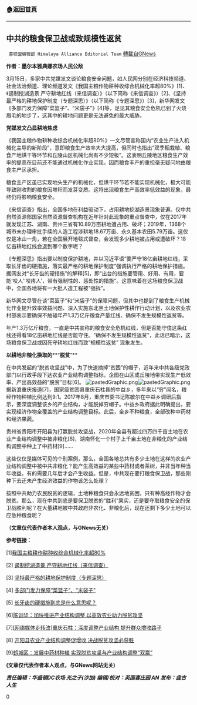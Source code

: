 ###  [:house:返回首頁](https://github.com/ourhimalayas/txt)
---

## 中共的粮食保卫战或致规模性返贫
` 喜联盟编辑部 Himalaya Alliance Editorial Team` [轉載自GNews](https://gnews.org/zh-hans/984308/)

**作者：墨尔本雅典娜农场人民公敌**

3月15日，多家中共党媒发文谈论粮食安全问题，如人民网分别在经济科技频道、社会法治频道、理论频道发文《我国主粮作物耕种收综合机械化率超80%》[1]、《遏制挖湖造景 严守耕地红线（来信调查）》（以下简称《来信调查》）[2]、《坚持最严格的耕地保护制度（专题深思）》（以下简称《专题深思》）[3]，新华网发文《多部门发力保障“菜篮子”、“米袋子”》[4]等，足见其粮食安全危机已到了火烧眉毛的地步了，这其中的耕地问题更是无法避免的最大威胁。

**党媒发文凸显耕地焦虑**

《我国主粮作物耕种收综合机械化率超80%》一文尽管宣称国内“农业生产进入机械化主导的新阶段”，意即粮食生产效率大大提高，但同时也指出“双季稻栽植、粮食产地烘干等环节和丘陵山区机械化尚有不少短板”。这表明丘陵地区粮食生产效率的提高在目前还不能通过机械化作业实现，因而粮食丰产的重担毫无疑问地由粮食主产区承担。

粮食主产区虽已实现地头生产的机械化，但烘干环节若不能实现机械化，极大可能导致刚收割的粮食因堆积而发芽变质。这将出现粮食生产高效率低效益的现象，最终仍将影响粮食安全。

《来信调查》指出，全国多地在利益驱动下，占用耕地挖湖造景现象普遍。仅中共自然资源部国家自然资源督查机构在近年针对此现象的重点督查中，仅在2017年就发现江苏、湖南、贵州三省有10.89万亩耕地遭占用、破坏；2019年，1368个城市未办理审批手续的人造工程涉耕地18.67万亩、永久基本农田5.79万亩。这仅仅是冰山一角，若在全国展开地毯式督查，会发现多少耕地被占用或遭破坏？18亿亩耕地红线会退到哪个数字呢？

《专题深思》指出要以制度保护耕地，并以习近平语“要严守18亿亩耕地红线，采取长牙齿的硬措施，落实最严格的耕地保护制度”强调执行严格的耕地保护措施。据网友对“长牙齿的硬措施”的解释[5]，即“出台的措施要管用、好用、有用，要能‘咬人’‘咬疼人’，带有强制性的、惩处性的措施”。这意味着在这场粮食保卫战中，全国各地将有一大批人造工程被“强拆”。

新华网文尽管在谈“菜篮子”和“米袋子”的保障问题，但其中也提到了粮食生产机械化作业提升效率效益问题、深入实施东北黑土地保护性耕作行动计划，以及农业农村部表示要确保不触碰年产1.3万亿斤粮食产量红线、确保不发生规模性返贫等。

年产1.3万亿斤粮食，一直是中共宣称的粮食安全危机红线，但是否能守住这条红线还得看18亿亩耕地红线是否能守住。“确保不发生规模性返贫”，此话已暗示，这场粮食保卫战或因死守耕地红线而致“规模性返贫” 现象发生。

**以耕地非粮化换取的****“****脱贫****”**

在中共发起的“脱贫攻坚战”中，为了快速摘掉“贫困”的帽子，近年来中共各级党政部门以行政手段下达农业产业结构调整指标，企图在山区或丘陵地带实现生产低效率、产出高效益的“脱贫”目标[6]。
![pastedGraphic.png]()![pastedGraphic.png](https://gnews.org/wp-content/uploads/2021/03/image2-2.png)
据新浪重庆报道[7]，国家级贫困县重庆石柱县的中益乡，多年来以“穷”闻名，粮经作物种植比例达到9:1。2017年8月，重庆市委书记陈敏尔在中益乡调研后指示，要深度调整该乡的产业结构，才能脱掉穷帽子。中益乡政府据此明确提出，要实现经济作物全覆盖的产业结构调整目标。此后，全乡不种粮食，全部改种中药材和经济果蔬。

贵州省贵阳市开阳县为打赢脱贫攻坚战，2020年全县有超过四万四千亩土地在农业产业结构调整中被非粮化[8]，湖南怀化一个村子上千亩土地在非粮化的产业结构调整中种上了中药材[9]……

这些仅仅是媒体可见的个别案例，那么，全国各地总共有多少土地在这样的农业产业结构调整中被中共非粮化？能产生高效益的某些中药材或者茶树，并非当年种当年收益，有的需要几年后才会产生收益。但是，中共现在要打粮食保卫战，那些刚种下去还未产生经济效益的作物该怎么处理？

按照中共助力农民脱贫的逻辑，土地种粮食只会永远地贫困，只有种高经作物才会脱贫。那么，现在中共到底是要保卫脱贫的“胜利”果实，还是要夺取粮食安全的保卫战胜利呢？在大量耕地被中共政府非农化、非粮化后，现在还剩下多少土地可以应急种粮食呢？

**（文章仅代表作者本人观点，与GNews无关）**

**参考链接：**

[1][我国主粮耕作耕种收综合机械化率超80%](http://finance.people.com.cn/n1/2021/0315/c1004-32051058.html)

[2] [遏制挖湖造景 严守耕地红线（来信调查）](http://society.people.com.cn/n1/2021/0315/c1008-32051048.html)

[3] [坚持最严格的耕地保护制度（专题深思）](http://theory.people.com.cn/n1/2021/0315/c40531-32051140.html)

[4] [多部门发力保障“菜篮子”、“米袋子”](http://www.xinhuanet.com/fortune/2021-03/15/c_1127210295.htm)

[5] [长牙齿的硬措施到底是什么意思呢？](https://www.douban.com/group/topic/209083126/)

[6][陈训华：加快推进产业结构调整 以高效农业助力脱贫攻坚](https://baijiahao.baidu.com/s?id=1588713189033580247&amp;wfr=spider&amp;for=pc)

[7][\[网络媒体走转改\]重庆石柱：深度调整产业结构 提升群众增收路子](http://cq.sina.com.cn/news/b/2018-02-15/detail-ifyrpeic9530181.shtml)

[8] [开阳县农业产业结构调整促增收 决战脱贫攻坚必获胜](https://baijiahao.baidu.com/s?id=1661964400604095278&amp;wfr=spider&amp;for=pc)

[9][鹤城区：发展中药材种植 实现脱贫攻坚与产业结构调整“双赢”](https://baijiahao.baidu.com/s?id=1669918771344746069&amp;wfr=spider&amp;for=pc)

**(文章仅代表作者本人观点，与GNews网站无关)**

***责任编辑：华盛顿DC农场 光之子(沙加)
编辑/校对：英国喜庄园 AN
发布：盘古人生***



0

